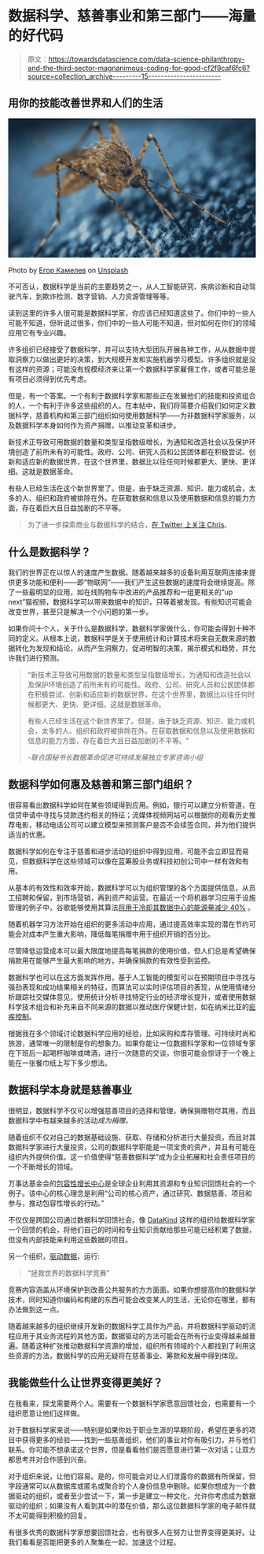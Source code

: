 # 数据科学、慈善事业和第三部门——海量的好代码

> 原文：<https://towardsdatascience.com/data-science-philanthropy-and-the-third-sector-magnanimous-coding-for-good-cf2f9caf6fc6?source=collection_archive---------15----------------------->

## 用你的技能改善世界和人们的生活

![](img/92f82774c4bbdae5fb5b98ede0fb0d83.png)

Photo by [Егор Камелев](https://unsplash.com/photos/sZIjgg4Peu0?utm_source=unsplash&utm_medium=referral&utm_content=creditCopyText) on [Unsplash](https://unsplash.com/search/photos/mosquito?utm_source=unsplash&utm_medium=referral&utm_content=creditCopyText)

不可否认，数据科学是当前的主要趋势之一，从人工智能研究、疾病诊断和自动驾驶汽车，到欺诈检测、数字营销、人力资源管理等等。

读到这里的许多人很可能是数据科学家，你应该已经知道这些了。你们中的一些人可能不知道，但听说过很多，你们中的一些人可能不知道，但对如何在你们的领域应用它有专业兴趣。

许多组织已经接受了数据科学，并可以支持大型团队开展各种工作，从从数据中提取洞察力以做出更好的决策，到大规模开发和实施机器学习模型。许多组织就是没有这样的资源；可能没有规模经济来让第一个数据科学家雇佣工作，或者可能总是有项目必须得到优先考虑。

但是，有一个答案。一个有利于数据科学家和那些正在发展他们的技能和投资组合的人，一个有利于许多这些组织的人。在本帖中，我们将简要介绍我们如何定义数据科学，慈善机构和第三部门组织如何使用数据科学——为非数据科学家服务，以及数据科学本身如何作为资产捐赠，以推动变革和进步。

新技术正导致可用数据的数量和类型呈指数级增长，为通知和改造社会以及保护环境创造了前所未有的可能性。政府、公司、研究人员和公民团体都在积极尝试、创新和适应新的数据世界，在这个世界里，数据比以往任何时候都更大、更快、更详细。这就是数据革命。

有些人已经生活在这个新世界里了。但是，由于缺乏资源、知识、能力或机会，太多的人、组织和政府被排除在外。在获取数据和信息以及使用数据和信息的能力方面，存在着巨大且日益加剧的不平等。

> 为了进一步探索商业与数据科学的结合，[在 Twitter 上关注 Chris](https://twitter.com/chrisBowdata)。

## **什么是数据科学？**

我们的世界正在以惊人的速度产生数据。随着越来越多的设备利用互联网连接来提供更多功能和便利——即“物联网”——我们产生这些数据的速度将会继续提高。除了一些最明显的应用，如在线购物车中改进的产品推荐和一组更相关的“up next”猫视频，数据科学可以带来数据中的知识，只等着被发现。有些知识可能会改变世界，甚至只是解决一个小问题的第一步。

如果你问十个人，关于什么是数据科学，数据科学家做什么，你可能会得到十种不同的定义。从根本上说，数据科学是关于使用统计和计算技术将来自无数来源的数据转化为发现和结论，从而产生洞察力，促进明智的决策，揭示模式和趋势，并允许我们进行预测。

> “新技术正导致可用数据的数量和类型呈指数级增长，为通知和改造社会以及保护环境创造了前所未有的可能性。政府、公司、研究人员和公民团体都在积极尝试、创新和适应新的数据世界，在这个世界里，数据比以往任何时候都更大、更快、更详细。这就是数据革命。
> 
> 有些人已经生活在这个新世界里了。但是，由于缺乏资源、知识、能力或机会，太多的人、组织和政府被排除在外。在获取数据和信息以及使用数据和信息的能力方面，存在着巨大且日益加剧的不平等。"
> 
> *-联合国秘书长数据革命促进可持续发展独立专家咨询小组*

## **数据科学如何惠及慈善和第三部门组织？**

很容易看出数据科学如何在某些领域得到应用。例如，银行可以建立分析管道，在信贷申请中寻找与贷款违约相关的特征；流媒体视频网站可以根据你的观看历史推荐电影，移动电话公司可以建立模型来预测客户是否不会续签合同，并为他们提供适当的优惠。

数据科学如何在专注于慈善和进步活动的组织中得到应用，可能不会立即显而易见，但数据科学在这些领域可以像在蓝筹股业务或科技初创公司中一样有效和有用。

从基本的有效性和效率开始，数据科学可以为组织管理的各个方面提供信息，从员工招聘和保留，到市场营销，再到资产和运营。在最近一个将机器学习应用于设施管理的例子中，谷歌能够使用其算法[将用于冷却其数据中心的能源量减少 40%](https://deepmind.com/blog/deepmind-ai-reduces-google-data-centre-cooling-bill-40/) 。

随着机器学习方法开始在组织的更多活动中应用，通过提高效率实现的潜在节约可能会对成本产生重大影响，降低每笔捐赠中用于组织开销的百分比。

尽管降低运营成本可以最大限度地提高每笔捐款的使用价值，但人们总是希望确保捐款用在能够产生最大影响的地方，并确保捐款的有效性受到监控。

数据科学也可以在这方面发挥作用，基于人工智能的模型可以在预期项目中寻找与强劲表现和成功结果相关的特征，而算法可以实时评估项目的表现，从使用情绪分析跟踪社交媒体意见，使用统计分析寻找特定行业的经济增长提升，或者使用数据科学技术组合和补充来自不同来源的数据以推动医疗保健计划，如在纳米比亚的[疟疾控制](http://www.flowminder.org/case-studies/guiding-malaria-elimination-strategies-in-namibia)。

根据我在多个领域讨论数据科学应用的经验，比如采购和库存管理、可持续时尚和旅游，通常唯一的限制是你的想象力。如果你能让一位数据科学家和一位领域专家在下班后一起喝杯咖啡或啤酒，进行一次随意的交谈，你很可能会惊讶于一个晚上能在一张餐巾纸上写下多少想法。

## **数据科学本身就是慈善事业**

很明显，数据科学不仅可以增强慈善项目的选择和管理，确保捐赠物尽其用，而且数据科学中有越来越多的活动*成为捐赠。*

随着组织不仅对自己的数据基础设施、获取、存储和分析进行大量投资，而且对其数据科学家进行大量投资，公司的数据科学职能是一项宝贵的资产，并且有可能在组织内外提供价值。这一价值使得“慈善数据科学”成为企业拓展和社会责任项目的一个不断增长的领域。

万事达基金会的[包容性增长中心](https://www.mastercardcenter.org/)是全球企业利用其资源和专业知识回馈社会的一个例子。该中心的核心理念是利用“公司的核心资产，通过研究、数据慈善、项目和参与，推动包容性增长的行动。”

不仅仅是跨国公司通过数据科学回馈社会。像 [DataKind](https://www.datakind.org/) 这样的组织给数据科学家一个回馈的机会，将他们自己的时间和专业知识贡献给那些可能已经积累了数据，但没有内部技能来利用这些数据的项目。

另一个组织，[驱动数据](https://www.drivendata.org/)，运行:

> “拯救世界的数据科学竞赛”

竞赛内容涵盖从环境保护到改善公共服务的方方面面。如果你想提高你的数据科学技术，同时知道你编码和构建的东西可能会改变某人的生活，无论你在哪里，都有办法做到这一点。

随着越来越多的组织继续开发新的数据科学工具作为产品，并将数据科学驱动的流程应用于其业务流程的其他方面，数据驱动的方法可能会在所有行业变得越来越普遍。随着这种扩张推动数据科学资源的增加，组织所有领域的个人都找到了利用这些资源的方法，数据科学的应用无疑将在慈善事业、筹款和发展中得到体现。

## 我能做些什么让世界变得更美好？

在我看来，探戈需要两个人。需要有一个数据科学家愿意回馈社会，也需要有一个组织愿意让他们这样做。

对于数据科学家来说——特别是如果你处于职业生涯的早期阶段，希望在更多的项目中获得更多的经验——找到一些慈善组织，他们的事业对你有吸引力，并与他们联系。你可能不想承诺这个世界，但是看看他们是否愿意进行第一次对话；让双方都思考并对合作感到兴奋。

对于组织来说，让他们容易。是的，你可能会对让人们泄露你的数据有所保留，但字段通常可以从数据库或匿名或聚合的个人身份信息中删除。如果你想成为一个数据驱动的组织，或者至少尝试一下，第一步是建立一种文化，允许你考虑成为数据驱动的组织；如果没有人看到其中的潜在价值，那么这位数据科学家的电子邮件就不太可能得到积极的回复。

有很多优秀的数据科学家想要回馈社会，也有很多人在努力让世界变得更美好。让我们看看是否能把更多的人聚集在一起，加速这个过程。